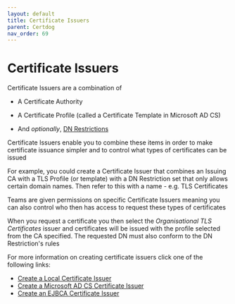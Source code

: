 ```yaml
---
layout: default
title: Certificate Issuers
parent: Certdog
nav_order: 69
---
```


# Certificate Issuers



Certificate Issuers are a combination of 

* A Certificate Authority

* A Certificate Profile (called a Certificate Template in Microsoft AD CS) 

* And *optionally*, [DN Restrictions](dn_restrictions.html)



Certificate Issuers enable you to combine these items in order to make certificate issuance simpler and to control what types of certificates can be issued  

For example, you could create a Certificate Issuer that combines an Issuing CA with a TLS Profile (or template) with a DN Restriction set that only allows certain domain names. Then refer to this with a name - e.g. TLS Certificates  

Teams are given permissions on specific Certificate Issuers meaning you can also control who then has access to request these types of certificates  

When you request a certificate you then select the *Organisational TLS Certificates* issuer and certificates will be issued with the profile selected from the CA specified. The requested DN must also conform to the DN Restriction's rules

For more information on creating certificate issuers click one of the following links:

* [Create a Local Certificate Issuer](create_local_certificate_issuer.html#3-create-a-certificate-issuer)
* [Create a Microsoft AD CS Certificate Issuer](create_adcs_certificate_issuer.html#2-create-a-certificate-issuer)
* [Create an EJBCA Certificate Issuer](create_ejbca_issuer.html#configure-ejbca-issuer)



